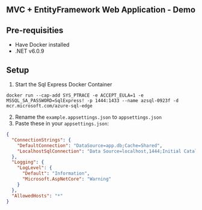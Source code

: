 ## MVC + EntityFramework Web Application - Demo

## Pre-requisities
* Have Docker installed
* .NET v6.0.9

## Setup
1. Start the Sql Express Docker Container
```shell
docker run --cap-add SYS_PTRACE -e ACCEPT_EULA=1 -e MSSQL_SA_PASSWORD=SqlExpress! -p 1444:1433 --name azsql-0923f -d mcr.microsoft.com/azure-sql-edge
```
2. Rename the `example.appsettings.json` to `appsettings.json`
3. Paste these in your `appsettings.json`:
```json
{
  "ConnectionStrings": {
    "DefaultConnection": "DataSource=app.db;Cache=Shared",
    "LocalhostSqlConnection": "Data Source=localhost,1444;Initial Catalog=Baraga;Persist Security Info=True;User ID=sa;Password=SqlExpress!"
  },
  "Logging": {
    "LogLevel": {
      "Default": "Information",
      "Microsoft.AspNetCore": "Warning"
    }
  },
  "AllowedHosts": "*"
}
```